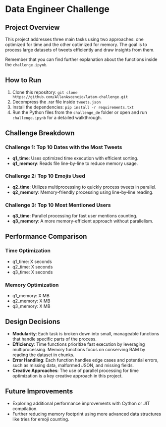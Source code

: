 # Data Engineer Challenge

## Project Overview
This project addresses three main tasks using two approaches: one optimized for time and the other optimized for memory. The goal is to process large datasets of tweets efficiently and draw insights from them.

Remember that you can find further explanation about the functions inside the `challenge.ipynb`.

## How to Run
1. Clone this repository: `git clone https://github.com/AllanAscencio/latam-challenge.git`
2. Decompress the .rar file inside `tweets.json`
3. Install the dependencies: `pip install -r requirements.txt`
4. Run the Python files from the `challenge_de` folder or open and run `challenge.ipynb` for a detailed walkthrough.

## Challenge Breakdown
### Challenge 1: Top 10 Dates with the Most Tweets
- **q1_time**: Uses optimized time execution with efficient sorting.
- **q1_memory**: Reads file line-by-line to reduce memory usage.

### Challenge 2: Top 10 Emojis Used
- **q2_time**: Utilizes multiprocessing to quickly process tweets in parallel.
- **q2_memory**: Memory-friendly processing using line-by-line reading.

### Challenge 3: Top 10 Most Mentioned Users
- **q3_time**: Parallel processing for fast user mentions counting.
- **q3_memory**: A more memory-efficient approach without parallelism.

## Performance Comparison
### Time Optimization
- q1_time: X seconds
- q2_time: X seconds
- q3_time: X seconds

### Memory Optimization
- q1_memory: X MB
- q2_memory: X MB
- q3_memory: X MB

## Design Decisions
- **Modularity**: Each task is broken down into small, manageable functions that handle specific parts of the process.
- **Efficiency**: Time functions prioritize fast execution by leveraging multiprocessing. Memory functions focus on conserving RAM by reading the dataset in chunks.
- **Error Handling**: Each function handles edge cases and potential errors, such as missing data, malformed JSON, and missing fields.
- **Creative Approaches**: The use of parallel processing for time optimization is a key creative approach in this project.

## Future Improvements
- Exploring additional performance improvements with Cython or JIT compilation.
- Further reducing memory footprint using more advanced data structures like tries for emoji counting.

